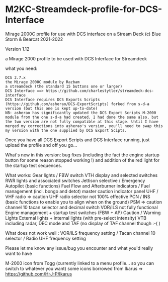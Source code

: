 # M2KC-Streamdeck-profile-for-DCS-Interface
Mirage 2000C profile for use with DCS interface on a Stream Deck (c) Blue Storm & Bearcat 2021-2022

Version 1.12

a Mirage 2000 profile to be used with DCS Interface for Streamdeck

what you need:

    DCS 2.7.x
    the Mirage 2000C module by Razbam
    a streamdeck (the standard 15 buttons one or larger)
    DCS Interface ==> https://github.com/charlestytler/streamdeck-dcs-interface
    DCS Interface requires DCS Exports Scripts (https://github.com/asherao/DCS-ExportScripts) forked from s-d-a version (but this one is kept up-to-date)
    NB: asherao has significantly updated the DCS Export Scripts M-2000 module from the one s-d-a had created. I had done the same also, but the two version are not fully compatible at this stage. Until I have merged my corrections into asherao's version, you'll need to swap this my version with the one supplied by DCS Export Scipts.

Once you have all DCS Export Scripts and DCS Interface running, just upload the profile and off you go...

What's new in this version: bug fixes (including the fact the engine startup button for some reason stopped working !) and addition of the red light for the startup test sequences. 

What works: Gear lights / FBW switch VTH display and selected switches RWR lights and associated switches Jettison selective / Emergency Autopilot (basic functions) Fuel Flow and Afterburner indicators / Fuel management (incl. bongo and detot) master caution indicator panel UHF / VHF radio => caution UHF radio selector not 100% effective PCN / INS (basic functions to enable you to align when on the ground) PSM => caution channel 10 tacan selector and decimal switch VOR/ILS not fully functional Engine management + startup test switches (FBW + AP) Caution / Warning Lights External lights + internal lights (with pre-select intensity) VTB including radar, DEC mode and TAF (no display of TAF channel though :-( )

What does not work well : VOR/ILS frequency setting / Tacan channel 10 selector / Radio UHF frequency setting

Please let me know any issue/bug you encounter and what you'd really want to have

M-2000 icon from Togg (currently linked to a menu profile... so you can switch to whatever you want) some icons borrowed from Ikarus => https://github.com/H-J-P/Ikarus
